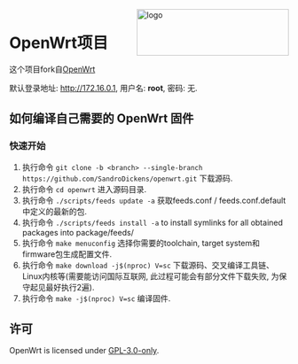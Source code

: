 <img src="https://openwrt.org/_media/logo.png" alt="logo" width="274" height="84" align="right">

# OpenWrt项目

这个项目fork自[OpenWrt](https://github.com/openwrt/openwrt)

默认登录地址: http://172.16.0.1, 用户名: __root__, 密码: 无.

## 如何编译自己需要的 OpenWrt 固件
### 快速开始
1. 执行命令 `git clone -b <branch> --single-branch https://github.com/SandroDickens/openwrt.git` 下载源码.
2. 执行命令 `cd openwrt` 进入源码目录.
3. 执行命令 `./scripts/feeds update -a` 获取feeds.conf / feeds.conf.default中定义的最新的包.
4. 执行命令 `./scripts/feeds install -a` to install symlinks for all obtained packages into package/feeds/
5. 执行命令 `make menuconfig` 选择你需要的toolchain, target system和firmware包生成配置文件.
6. 执行命令 `make download -j$(nproc) V=sc` 下载源码、交叉编译工具链、Linux内核等(需要能访问国际互联网, 此过程可能会有部分文件下载失败, 为保守起见最好执行2遍).
7. 执行命令 `make -j$(nproc) V=sc` 编译固件.

## 许可
OpenWrt is licensed under [GPL-3.0-only](https://spdx.org/licenses/GPL-3.0-only.html).